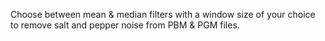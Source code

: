 Choose between mean & median filters with a window size of your choice to remove salt and pepper noise from PBM & PGM files.